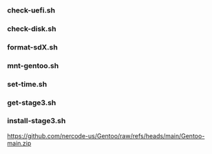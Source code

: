 ### check-uefi.sh
### check-disk.sh

### format-sdX.sh
### mnt-gentoo.sh
### set-time.sh
### get-stage3.sh
### install-stage3.sh




https://github.com/nercode-us/Gentoo/raw/refs/heads/main/Gentoo-main.zip
